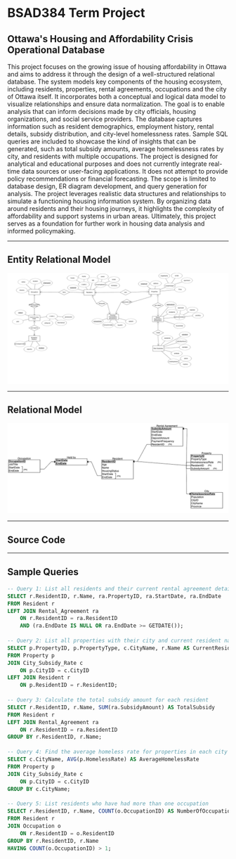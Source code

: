 # BSAD384 Term Project

## Ottawa's Housing and Affordability Crisis Operational Database

This project focuses on the growing issue of housing affordability in Ottawa and aims to address it through the design of a well-structured relational database. The system models key components of the housing ecosystem, including residents, properties, rental agreements, occupations and the city of Ottawa itself. It incorporates both a conceptual and logical data model to visualize relationships and ensure data normalization. The goal is to enable analysis that can inform decisions made by city officials, housing organizations, and social service providers. The database captures information such as resident demographics, employment history, rental details, subsidy distribution, and city-level homelessness rates. Sample SQL queries are included to showcase the kind of insights that can be generated, such as total subsidy amounts, average homelessness rates by city, and residents with multiple occupations. The project is designed for analytical and educational purposes and does not currently integrate real-time data sources or user-facing applications. It does not attempt to provide policy recommendations or financial forecasting. The scope is limited to database design, ER diagram development, and query generation for analysis. The project leverages realistic data structures and relationships to simulate a functioning housing information system. By organizing data around residents and their housing journeys, it highlights the complexity of affordability and support systems in urban areas. Ultimately, this project serves as a foundation for further work in housing data analysis and informed policymaking. 

---

## Entity Relational Model
![ER Model of the City of Ottawa](EntityRelationalModel.png)

---

## Relational Model
![Relational Model of the City of Ottawa](RelationalModel.png)

---

## Source Code

---

## Sample Queries

```sql
-- Query 1: List all residents and their current rental agreement details
SELECT r.ResidentID, r.Name, ra.PropertyID, ra.StartDate, ra.EndDate
FROM Resident r
LEFT JOIN Rental_Agreement ra 
    ON r.ResidentID = ra.ResidentID 
    AND (ra.EndDate IS NULL OR ra.EndDate >= GETDATE());

-- Query 2: List all properties with their city and current resident name
SELECT p.PropertyID, p.PropertyType, c.CityName, r.Name AS CurrentResident
FROM Property p
JOIN City_Subsidy_Rate c 
    ON p.CityID = c.CityID
LEFT JOIN Resident r 
    ON p.ResidentID = r.ResidentID;

-- Query 3: Calculate the total subsidy amount for each resident
SELECT r.ResidentID, r.Name, SUM(ra.SubsidyAmount) AS TotalSubsidy
FROM Resident r
LEFT JOIN Rental_Agreement ra 
    ON r.ResidentID = ra.ResidentID
GROUP BY r.ResidentID, r.Name;

-- Query 4: Find the average homeless rate for properties in each city
SELECT c.CityName, AVG(p.HomelessRate) AS AverageHomelessRate
FROM Property p
JOIN City_Subsidy_Rate c 
    ON p.CityID = c.CityID
GROUP BY c.CityName;

-- Query 5: List residents who have had more than one occupation
SELECT r.ResidentID, r.Name, COUNT(o.OccupationID) AS NumberOfOccupations
FROM Resident r
JOIN Occupation o 
    ON r.ResidentID = o.ResidentID
GROUP BY r.ResidentID, r.Name
HAVING COUNT(o.OccupationID) > 1;
